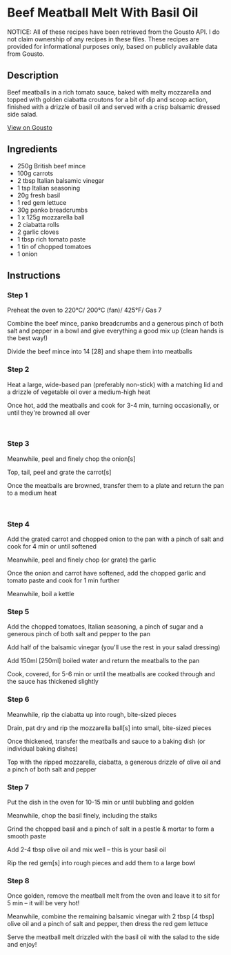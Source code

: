 # Beef Meatball Melt With Basil Oil

NOTICE: All of these recipes have been retrieved from the Gousto API. I do not claim ownership of any recipes in these files. These recipes are provided for informational purposes only, based on publicly available data from Gousto.

## Description

Beef meatballs in a rich tomato sauce, baked with melty mozzarella and topped with golden ciabatta croutons for a bit of dip and scoop action, finished with a drizzle of basil oil and served with a crisp balsamic dressed side salad.

[View on Gousto](https://www.gousto.co.uk/recipes/cookbook/beef-meatball-melt-with-basil-oil)

## Ingredients

- 250g British beef mince
- 100g carrots
- 2 tbsp Italian balsamic vinegar
- 1 tsp Italian seasoning 
- 20g fresh basil
- 1 red gem lettuce 
- 30g panko breadcrumbs
- 1 x 125g mozzarella ball
- 2 ciabatta rolls 
- 2 garlic cloves
- 1 tbsp rich tomato paste
- 1 tin of chopped tomatoes 
- 1 onion

## Instructions


### Step 1

Preheat the oven to 220&deg;C/ 200&deg;C (fan)/ 425&deg;F/ Gas 7


Combine the beef mince, panko breadcrumbs and a generous pinch of both salt and pepper in a bowl and give everything a good mix up (clean hands is the best way!)


Divide the beef mince into 14 <span class="text-danger">[28]</span> and shape them into meatballs&nbsp;


### Step 2

Heat a large, wide-based pan (preferably non-stick) with a matching lid and a drizzle of vegetable oil over a medium-high heat


Once hot, add the meatballs and cook for 3-4 min, turning occasionally, or until they're browned all over


&nbsp;


### Step 3

Meanwhile, peel and finely chop the onion<span class="text-danger">[s]&nbsp;</span>


Top, tail, peel and grate the carrot<span class="text-danger">[s]</span>&nbsp;


Once the meatballs are browned, transfer them to a plate and return the pan to a medium heat


&nbsp;


### Step 4

Add the grated carrot and chopped onion&nbsp;to the pan with a pinch of salt and cook for 4 min or until softened&nbsp;


Meanwhile, peel and finely chop (or grate) the garlic&nbsp;


Once the onion and carrot have softened, add the chopped garlic and tomato paste and cook for 1 min further


Meanwhile, boil a kettle


### Step 5

Add the chopped tomatoes, Italian seasoning,&nbsp;a pinch of sugar and a generous pinch of both salt and pepper to the pan


Add half of the balsamic vinegar (you'll use the rest in your salad dressing)&nbsp;


Add 150ml <span class="text-danger">[250ml]</span> boiled water and return the meatballs to the pan&nbsp;


Cook, covered, for 5-6 min or until the meatballs are cooked through and the sauce has thickened slightly&nbsp;


### Step 6

Meanwhile, rip the ciabatta&nbsp;up into rough, bite-sized pieces&nbsp;


Drain, pat dry and rip the&nbsp;mozzarella&nbsp;ball<span class="text-danger">[s]</span> into small, bite-sized pieces


Once thickened, transfer the meatballs and sauce to a baking dish (or individual baking dishes)&nbsp;


Top with the ripped mozzarella, ciabatta,&nbsp;a generous drizzle of olive oil and a pinch of both salt and pepper&nbsp;


### Step 7

Put the dish in the oven for 10-15 min or until bubbling and golden


Meanwhile, chop the basil finely, including the stalks


Grind the chopped&nbsp;basil and a pinch of salt in a pestle &amp; mortar to form a smooth paste


Add 2-4 tbsp olive oil and mix well &ndash; this is your basil oil


Rip the red gem<span class="text-danger">[s]</span> into rough pieces and add them to a large bowl

### Step 8

Once golden, remove the&nbsp;meatball melt from the oven and leave it to sit for 5 min &ndash; it will be very hot!


Meanwhile, combine the remaining balsamic vinegar with 2 tbsp <span class="text-danger">[4 tbsp]</span> olive oil and a pinch of salt and pepper, then dress the red gem&nbsp;lettuce&nbsp;


Serve the meatball melt&nbsp;drizzled with the basil oil with the salad to the side and enjoy!&nbsp;

